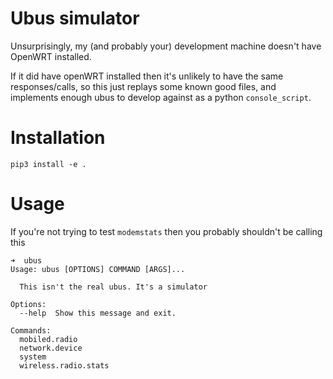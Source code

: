 # Ubus simulator
Unsurprisingly, my (and probably your) development machine doesn't have OpenWRT installed.

If it did have openWRT installed then it's unlikely to have the same responses/calls, so this just replays 
some known good files, and implements enough ubus to develop against as a python ```console_script```.

# Installation
```pip3 install -e .```

# Usage
If you're not trying to test ```modemstats``` then you probably shouldn't be calling this
```
➜  ubus
Usage: ubus [OPTIONS] COMMAND [ARGS]...

  This isn't the real ubus. It's a simulator

Options:
  --help  Show this message and exit.

Commands:
  mobiled.radio
  network.device
  system
  wireless.radio.stats


```




